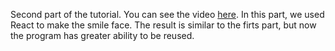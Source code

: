 Second part of the tutorial. You can see the video [here](https://vizhub.com/curran/3a00f5c877ac4e30b7269c17f29d2e4d). In this part, we used React to make the smile face. The result is similar to the firts part, but now the program has greater ability to be reused.

